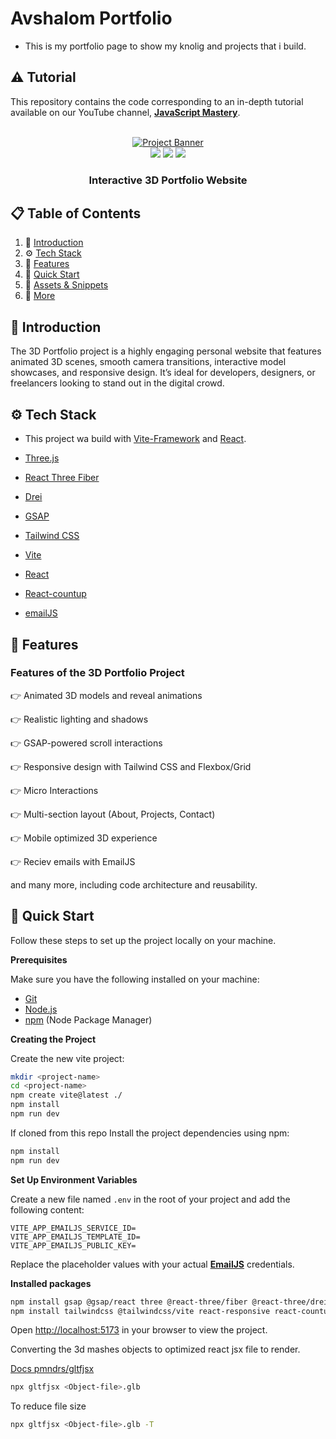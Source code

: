 # Avshalom Portfolio

- This is my portfolio page to show my knolig and projects that i build.

## ⚠️ Tutorial

This repository contains the code corresponding to an in-depth tutorial available on our YouTube channel, <a href="https://www.youtube.com/@javascriptmastery/videos" target="_blank"><b>JavaScript Mastery</b></a>.

<div align="center">
  <br />
    <a href="https://www.youtube.com/watch?v=E-fdPfRxkzQ" target="_blank">
      <img src="public/images/project-img.png" alt="Project Banner">
    </a>
  <br />

  <div>
    <img src="https://img.shields.io/badge/-Three.js-black?style=for-the-badge&logo=three.js&logoColor=white" />
    <img src="https://img.shields.io/badge/-GSAP-88CE02?style=for-the-badge&logo=greensock&logoColor=white" />
    <img src="https://img.shields.io/badge/-Tailwind_CSS-38B2AC?style=for-the-badge&logo=tailwind-css&logoColor=white" />
  </div>

  <h3 align="center">Interactive 3D Portfolio Website</h3>
</div>

## 📋 <a name="table">Table of Contents</a>

1. 🤖 [Introduction](#introduction)
2. ⚙️ [Tech Stack](#tech-stack)
3. 🔋 [Features](#features)
4. 🤸 [Quick Start](#quick-start)
5. 🔗 [Assets & Snippets](#links)
6. 🚀 [More](#more)

## <a name="introduction">🤖 Introduction</a>

The 3D Portfolio project is a highly engaging personal website that features animated 3D scenes, smooth camera transitions, interactive model showcases, and responsive design. It’s ideal for developers, designers, or freelancers looking to stand out in the digital crowd.

## <a name="tech-stack">⚙️ Tech Stack</a>

- This project wa build with [Vite-Framework](https://vite.dev/) and [React](https://react.dev/).

- [Three.js](https://threejs.org/)
- [React Three Fiber](https://r3f.docs.pmnd.rs/getting-started/introduction)
- [Drei](https://www.npmjs.com/package/@react-three/drei)
- [GSAP](https://gsap.com/)
- [Tailwind CSS](https://tailwindcss.com/)
- [Vite](https://vite.dev/)
- [React](https://react.dev/)
- [React-countup](https://www.npmjs.com/package/react-countup)
- [emailJS](https://www.emailjs.com/)

## <a name="features">🔋 Features</a>

### Features of the 3D Portfolio Project

👉 Animated 3D models and reveal animations

👉 Realistic lighting and shadows

👉 GSAP-powered scroll interactions

👉 Responsive design with Tailwind CSS and Flexbox/Grid

👉 Micro Interactions

👉 Multi-section layout (About, Projects, Contact)

👉 Mobile optimized 3D experience

👉 Reciev emails with EmailJS

and many more, including code architecture and reusability.

## <a name="quick-start">🤸 Quick Start</a>

Follow these steps to set up the project locally on your machine.

**Prerequisites**

Make sure you have the following installed on your machine:

- [Git](https://git-scm.com/)
- [Node.js](https://nodejs.org/en)
- [npm](https://www.npmjs.com/) (Node Package Manager)

**Creating the Project**

Create the new vite project:

```bash
mkdir <project-name>
cd <project-name>
npm create vite@latest ./
npm install
npm run dev
```

If cloned from this repo Install the project dependencies using npm:

```bash
npm install
npm run dev
```

**Set Up Environment Variables**

Create a new file named `.env` in the root of your project and add the following content:

```env
VITE_APP_EMAILJS_SERVICE_ID=
VITE_APP_EMAILJS_TEMPLATE_ID=
VITE_APP_EMAILJS_PUBLIC_KEY=
```

Replace the placeholder values with your actual **[EmailJS](https://www.emailjs.com/)** credentials.

**Installed packages**

```bash
npm install gsap @gsap/react three @react-three/fiber @react-three/drei @react-three/postprocessing
npm install tailwindcss @tailwindcss/vite react-responsive react-countup @emailjs/browser
```

Open [http://localhost:5173](http://localhost:5173/) in your browser to view the project.

Converting the 3d mashes objects to optimized react jsx file to render.

[Docs pmndrs/gltfjsx](https://github.com/pmndrs/gltfjsx)

```bash
npx gltfjsx <Object-file>.glb
```

To reduce file size

```bash
npx gltfjsx <Object-file>.glb -T
```
